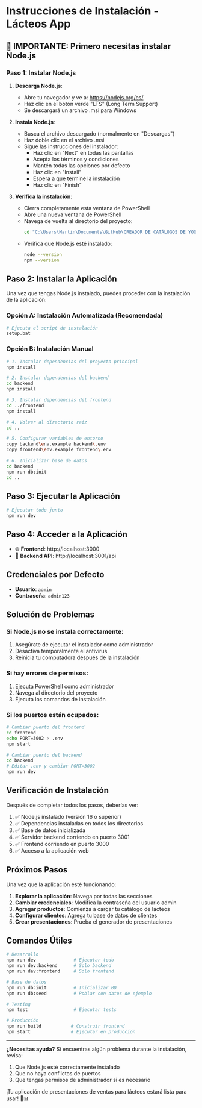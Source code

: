 # Instrucciones de Instalación - Lácteos App

## 🚨 IMPORTANTE: Primero necesitas instalar Node.js

### Paso 1: Instalar Node.js

1. **Descarga Node.js**:
   - Abre tu navegador y ve a: https://nodejs.org/es/
   - Haz clic en el botón verde "LTS" (Long Term Support)
   - Se descargará un archivo .msi para Windows

2. **Instala Node.js**:
   - Busca el archivo descargado (normalmente en "Descargas")
   - Haz doble clic en el archivo .msi
   - Sigue las instrucciones del instalador:
     - Haz clic en "Next" en todas las pantallas
     - Acepta los términos y condiciones
     - Mantén todas las opciones por defecto
     - Haz clic en "Install"
     - Espera a que termine la instalación
     - Haz clic en "Finish"

3. **Verifica la instalación**:
   - Cierra completamente esta ventana de PowerShell
   - Abre una nueva ventana de PowerShell
   - Navega de vuelta al directorio del proyecto:
     ```bash
     cd "C:\Users\Martin\Documents\GitHub\CREADOR DE CATÁLOGOS DE YOGURES"
     ```
   - Verifica que Node.js esté instalado:
     ```bash
     node --version
     npm --version
     ```

## Paso 2: Instalar la Aplicación

Una vez que tengas Node.js instalado, puedes proceder con la instalación de la aplicación:

### Opción A: Instalación Automatizada (Recomendada)
```bash
# Ejecuta el script de instalación
setup.bat
```

### Opción B: Instalación Manual
```bash
# 1. Instalar dependencias del proyecto principal
npm install

# 2. Instalar dependencias del backend
cd backend
npm install

# 3. Instalar dependencias del frontend
cd ../frontend
npm install

# 4. Volver al directorio raíz
cd ..

# 5. Configurar variables de entorno
copy backend\env.example backend\.env
copy frontend\env.example frontend\.env

# 6. Inicializar base de datos
cd backend
npm run db:init
cd ..
```

## Paso 3: Ejecutar la Aplicación

```bash
# Ejecutar todo junto
npm run dev
```

## Paso 4: Acceder a la Aplicación

- 🌐 **Frontend**: http://localhost:3000
- 🔧 **Backend API**: http://localhost:3001/api

## Credenciales por Defecto

- **Usuario**: `admin`
- **Contraseña**: `admin123`

## Solución de Problemas

### Si Node.js no se instala correctamente:
1. Asegúrate de ejecutar el instalador como administrador
2. Desactiva temporalmente el antivirus
3. Reinicia tu computadora después de la instalación

### Si hay errores de permisos:
1. Ejecuta PowerShell como administrador
2. Navega al directorio del proyecto
3. Ejecuta los comandos de instalación

### Si los puertos están ocupados:
```bash
# Cambiar puerto del frontend
cd frontend
echo PORT=3002 > .env
npm start

# Cambiar puerto del backend
cd backend
# Editar .env y cambiar PORT=3002
npm run dev
```

## Verificación de Instalación

Después de completar todos los pasos, deberías ver:

1. ✅ Node.js instalado (versión 16 o superior)
2. ✅ Dependencias instaladas en todos los directorios
3. ✅ Base de datos inicializada
4. ✅ Servidor backend corriendo en puerto 3001
5. ✅ Frontend corriendo en puerto 3000
6. ✅ Acceso a la aplicación web

## Próximos Pasos

Una vez que la aplicación esté funcionando:

1. **Explorar la aplicación**: Navega por todas las secciones
2. **Cambiar credenciales**: Modifica la contraseña del usuario admin
3. **Agregar productos**: Comienza a cargar tu catálogo de lácteos
4. **Configurar clientes**: Agrega tu base de datos de clientes
5. **Crear presentaciones**: Prueba el generador de presentaciones

## Comandos Útiles

```bash
# Desarrollo
npm run dev              # Ejecutar todo
npm run dev:backend      # Solo backend
npm run dev:frontend     # Solo frontend

# Base de datos
npm run db:init          # Inicializar BD
npm run db:seed          # Poblar con datos de ejemplo

# Testing
npm test                 # Ejecutar tests

# Producción
npm run build           # Construir frontend
npm start               # Ejecutar en producción
```

---

**¿Necesitas ayuda?** Si encuentras algún problema durante la instalación, revisa:
1. Que Node.js esté correctamente instalado
2. Que no haya conflictos de puertos
3. Que tengas permisos de administrador si es necesario

¡Tu aplicación de presentaciones de ventas para lácteos estará lista para usar! 🥛📊 